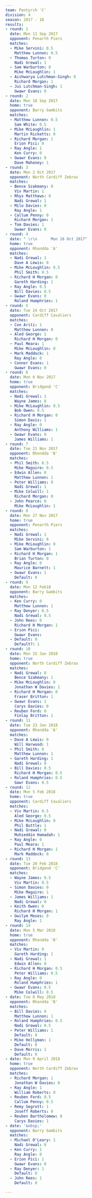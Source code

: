 ```yaml
---
team: Pentyrch 'C'
division: 4
season: 2017 - 18
results:
- round: 1
  date: Mon 11 Sep 2017
  opponent: Penarth Piers
  matches:
  - Mike Servini: 0.5
    Matthew Lunnon: 0.5
  - Thomas Turton: 0
    Nadi Grewal: 1
  - Sam Warburton: 0
    Mike McLoughlin: 1
  - Aishwarya Lutchman-Singh: 0
    Richard Morgan: 1
  - Jui Lutchman-Singh: 1
    Gwawr Evans: 0
- round: 2
  date: Mon 18 Sep 2017
  home: true
  opponent: Barry Gambits
  matches:
  - Matthew Lunnon: 0.5
    Sam White: 0.5
  - Mike McLoughlin: 1
    Martin Ricketts: 0
  - Richard Morgan: 1
    Erion Pici: 0
  - Ray Angle: 1
    Ken Curry: 0
  - Gwawr Evans: 0
    Dave Mahoney: 1
- round: 3
  date: Mon 2 Oct 2017
  opponent: North Cardiff Zebras
  matches:
  - Bence Szakmany: 0
    Viv Martin: 1
  - Rhys Matthews: 0
    Nadi Grewal: 1
  - Milo Davies: 0
    Ray Angle: 1
  - Callum Penny: 0
    Richard Morgan: 1
  - Tom Davies: 1
    Gwawr Evans: 0
- round: 4
  date: " \r\n      Mon 16 Oct 2017"
  home: true
  opponent: Rhondda 'A'
  matches:
  - Nadi Grewal: 1
    Dave A Lewis: 0
  - Mike McLoughlin: 0.5
    Phil Smith: 0.5
  - Richard H Morgan: 0
    Gareth Harding: 1
  - Ray Angle: 0.5
    Bill Davies: 0.5
  - Gwawr Evans: 0
    Roland Humphries: 1
- round: 5
  date: Tue 24 Oct 2017
  opponent: Cardiff Cavaliers
  matches:
  - Con Ariti: 1
    Matthew Lunnon: 0
  - Aled George: 1
    Richard H Morgan: 0
  - Paul Meara: 1
    Mike McLoughlin: 0
  - Mark Maddock: 1
    Ray Angle: 0
  - Connor Evans: 1
    Gwawr Evans: 0
- round: 6
  date: Mon 6 Nov 2017
  home: true
  opponent: Bridgend 'C'
  matches:
  - Nadi Grewal: 1
    Wayne James: 0
  - Mike McLoughlin: 0.5
    Bob Owen: 0.5
  - Richard H Morgan: 0
    Simon Davis: 1
  - Ray Angle: 0
    Anthony Williams: 1
  - Gwawr Evans: 0
    James Williams: 1
- round: 7
  date: Tue 21 Nov 2017
  opponent: Rhondda 'B'
  matches:
  - Phil Smith: 0.5
    Mike Maguire: 0.5
  - Edwin Allen: 0
    Matthew Lunnon: 1
  - Peter Williams: 0
    Nadi Grewal: 1
  - Mike Colwill: 1
    Richard Morgan: 0
  - John Pearce: 0
    Mike McLoughlin: 1
- round: 8
  date: Mon 27 Nov 2017
  home: true
  opponent: Penarth Piers
  matches:
  - Nadi Grewal: 1
    Mike Servini: 0
  - Mike McLoughlin: 0
    Sam Warburton: 1
  - Richard H Morgan: 1
    Brian Turton: 0
  - Ray Angle: 0
    Maurice Barnett: 1
  - Gwawr Evans: 1
    Default: 0
- round: 9
  date: Mon 12 Feb18
  opponent: Barry Gambits
  matches:
  - Ken Curry: 0
    Matthew Lunnon: 1
  - Ray Denyer: 0.5
    Nadi Grewal: 0.5
  - John Rees: 0
    Richard H Morgan: 1
  - Erion Pici: 
    Gwawr Evans: 
  - Default: 0
    Default?: 1
- round: 10
  date: Mon 15 Jan 2018
  home: true
  opponent: North Cardiff Zebras
  matches:
  - Nadi Grewal: 0
    Bence Szakmany: 1
  - Mike McLoughlin: 0
    Jonathan W Davies: 1
  - Richard H Morgan: 0
    Fraser Britton: 1
  - Gwawr Evans: 1
    Carys Davies: 0
  - Reuben Ford: 0
    Finlay Britton: 1
- round: 11
  date: Tue 23 Jan 2018
  opponent: Rhondda 'A'
  matches:
  - Dave A Lewis: 0
    Will Harwood: 1
  - Phil Smith: 0
    Matthew Lunnon: 1
  - Gareth Harding: 1
    Nadi Grewal: 0
  - Bill Davies: 0.5
    Richard H Morgan: 0.5
  - Roland Humphries: 0.5
    Gawr Evans: 0.5
- round: 12
  date: Mon 5 Feb 2018
  home: true
  opponent: Cardiff Cavaliers
  matches:
  - Viv Martin: 0.5
    Aled George: 0.5
  - Mike McLoughlin: 0
    Phil Buttle: 1
  - Nadi Grewal: 0
    Muhieddin Hamadah: 1
  - Ray Angle: 0
    Paul Meara: 1
  - Richard H Morgan: 1
    Mark Maddock: 0
- round: 13
  date: Tue 20 Feb 2018
  opponent: Bridgend 'C'
  matches:
  - Wayne James: 0.5
    Viv Martin: 0.5
  - Simon Davies: 0
    Mike Maguire: 1
  - James Williams: 1
    Nadi Grewal: 0
  - Keith Owen: 0
    Richard H Morgan: 1
  - Gwilym Moses: 0
    Ray Angle: 1
- round: 14
  date: Mon 5 Mar 2018
  home: true
  opponent: Rhondda 'B'
  matches:
  - Viv Martin: 0
    Gareth Harding: 1
  - Nadi Grewal: 1
    Edwin Allen: 0
  - Richard H Morgan: 0.5
    Peter Williams: 0.5
  - Ray Angle: 0
    Roland Humphries: 1
  - Gwawr Evans: 0.5
    Mike Colwill: 0.5
- date: Tue 8 May 2018
  opponent: Rhondda 'B'
  matches:
  - Bill Davies: 0
    Matthew Lunnon: 1
  - Roland Humphries: 0.5
    Nadi Grewal: 0.5
  - Peter Williams: 1
    Default: 0
  - Mike Hollyman: 1
    Default: 0
  - Dave Morris: 1
    Default: 0
- date: Mon 9 April 2018
  home: true
  opponent: North Cardiff Zebras
  matches:
  - Richard Morgan: 1
    Jonathan W Davies: 0
  - Ray Angle: 1
    William Roberts: 0
  - Reuben Ford: 0.5
    Callum Penny: 0.5
  - Remy Segrott: 1
    Joseff Roberts: 0
  - Reuben Bartholomew: 0
    Carys Davies: 1
- date: '&nbsp;'
  opponent: Barry Gambits
  matches:
  - Michael O'Leary: 1
    Nadi Grewal: 0
  - Ken Curry: 1
    Ray Angle: 0
  - Erion Pici: 1
    Gwawr Evans: 0
  - Ray Denyer: 1
    Default: 0
  - John Rees: 1
    Default: 0

---
```

